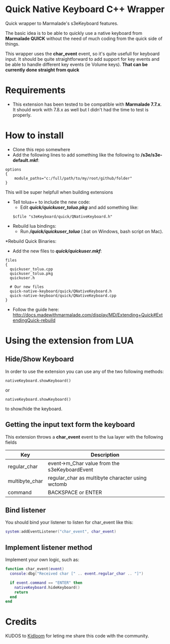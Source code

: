 # Quick Native Keyboard C++ Wrapper
Quick wrapper to Marmalade's s3eKeyboard features.

The basic idea is to be able to quickly use a native keyboard from **Marmalade QUICK** without the need of much coding from the quick side of things.

This wrapper uses the **char_event** event, so it's quite usefull for keyboard input. 
It should be quite straightforward to add support for key events and be able to handle different key events (ie Volume keys). 
**That can be currently done straight from quick**

# Requirements
* This extension has been tested to be compatible with **Marmalade 7.7.x**. It should work with 7.8.x as well but I didn't had the time to test is properly.

# How to install
* Clone this repo somewhere
* Add the following lines to add something like the following to **<sdk root>/s3e/s3e-default.mkf**:
```mkb
options
{
    module_paths="c:/full/path/to/my/root/github/folder"
}
```
This will be super helpfull when building extensions
* Tell tolua++ to include the new code:
  * Edit ***quick/quickuser_tolua.pkg*** and add something like:
  ```
  $cfile "s3eKeyboard/quick/QNativeKeyboard.h"
  ```
* Rebuild lua bindings:
  * Run ***<quick root>/quick/quickuser_tolua*** (.bat on Windows, bash script on Mac).
  
*Rebuild Quick Binaries:
  * Add the new files to ***quick/quickuser.mkf***:
  ```mkb
  files
{
    quickuser_tolua.cpp
    quickuser_tolua.pkg
    quickuser.h
  
    # Our new files
    quick-native-keyboard/quick/QNativeKeyboard.h
    quick-native-keyboard/quick/QNativeKeyboard.cpp
} 
  ```
  * Follow the guide here: http://docs.madewithmarmalade.com/display/MD/Extending+Quick#ExtendingQuick-rebuild
  
  
# Using the extension from LUA

## Hide/Show Keyboard
In order to use the extension you can use any of the two following methods:
```
nativeKeyboard.showKeyboard()
```
or
```
nativeKeyboard.showKeyboard()
```
to show/hide the keyboard.

## Getting the input text form the keyboard
This extension throws a **char_event** event to the lua layer with the following fields

|Key|Description|
|------|--------|
|regular_char|event->m_Char value from the s3eKeyboardEvent|
|multibyte_char|regular_char as multibyte character using wctomb|
|command|BACKSPACE or ENTER|

## Bind listener
You should bind your listener to listen for char_event like this:
```lua
system:addEventListener("char_event", char_event)
```

## Implement listener method
Implement your own logic, such as:
```lua
function char_event(event)
  console:dbg("Received char [" .. event.regular_char .. "]")

  if event.command == "ENTER" then
    nativeKeyboard.hideKeyboard()
    return
  end
end
```

# Credits
KUDOS to [Kidloom](http://kidloom.com/) for leting me share this code with the community.
